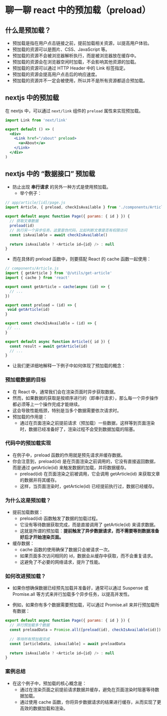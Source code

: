 # 聊一聊 react 中的预加载（preload）

## 什么是预加载？

- 预加载是指在用户点击链接之前，提前加载相关资源，以提高用户体验。
- 预加载的资源可以是图片、CSS、JavaScript 等。
- 预加载的资源不会被浏览器解析执行，而是被浏览器放在缓存中。
- 预加载的资源会在浏览器空闲时加载，不会影响其他资源的加载。
- 预加载的资源可以通过 HTTP Header 中的 Link 标签指定。
- 预加载的资源会提高用户点击后的响应速度。
- 预加载的资源并不一定会被使用，所以并不是所有资源都适合预加载。

## nextjs 中的预加载

在 nextjs 中，可以通过 `next/link` 组件的 `preload` 属性来实现预加载。

```jsx
import Link from 'next/link'

export default () => (
  <div>
    <Link href="/about" preload>
      <a>About</a>
    </Link>
  </div>
)
```

## nextjs 中的 “数据接口” 预加载

- 防止出现 **串行请求** 的另外一种方式是使用预加载。
  - 举个例子：

```js
// app/article/[id]/page.js
import Article, { preload, checkIsAvailable } from './components/Article'
 
export default async function Page({ params: { id } }) {
  // 获取文章数据
  preload(id)
  // 执行另一个异步任务，这里是伪代码，比如判断文章是否有权限访问
  const isAvailable = await checkIsAvailable()
 
  return isAvailable ? <Article id={id} /> : null
}
```

- 而在具体的 preload 函数中，则要搭配 React 的 cache 函数一起使用：

```js
// components/Article.js
import { getArticle } from '@/utils/get-article'
import { cache } from 'react'

export const getArticle = cache(async (id) => {
  // ...
})

export const preload = (id) => {
 void getArticle(id)
}

export const checkIsAvailable = (id) => {
 // ...
}

export default async function Article({ id }) {
  const result = await getArticle(id)
  // ...
}
```

- 让我们更详细地解释一下例子中如何体现了预加载的概念：

### 预加载数据的目标

- 在 React 中，通常我们会在渲染页面时异步获取数据。
- 然而，如果数据的获取是按顺序进行的（即串行请求），那么每一个异步操作都必须等上一个操作完成才能继续。
- 这会导致性能瓶颈，特别是当多个数据需要依次请求时。
- 预加载的作用是：
  - 通过在页面渲染之前提前请求（预加载）一些数据，这样等到页面渲染时，数据已经准备好了，渲染过程不会受到数据加载的阻塞。

### 代码中的预加载实现

- 在例子中，preload 函数的作用就是预先请求并缓存数据。
- 你会注意到，preload(id) 是在页面渲染之前调用的，它没有直接返回数据，而是通过 getArticle(id) 来触发数据的加载，并将数据缓存。
  - preload(id) 在页面渲染之前被调用，它会调用 getArticle(id) 来获取文章的数据并将其缓存。
  - 这样，当页面渲染时，getArticle(id) 已经提前执行过，数据已经缓存。

### 为什么这是预加载？

- 提前加载数据：
  - preload(id) 函数触发了数据的加载过程。
  - 它没有等待数据获取完成，而是直接调用了 getArticle(id) 来请求数据。
  - 这就是所谓的预加载：**提前触发了异步数据请求，而不需要等到数据准备好后才开始渲染页面。**
- 缓存数据：
  - cache 函数的使用确保了数据只会被请求一次。
  - 如果页面多次访问相同的 id，数据会从缓存中获取，而不会重复请求。
  - 这避免了不必要的网络请求，提升了性能。

### 如何改进预加载？

- 如果你想确保数据已经预先加载并准备好，通常可以通过 Suspense 或 Promise.all 等方式来并行加载多个异步任务，以提高并发性。

- 例如，如果你有多个数据需要预加载，可以通过 Promise.all 来并行预加载所有数据：

```js
export default async function Page({ params: { id } }) {
  // 并行预加载多个数据
  const preloadData = Promise.all([preload(id), checkIsAvailable(id)])
  
  // 等待所有预加载完成
  const [articleData, isAvailable] = await preloadData
  
  return isAvailable ? <Article id={id} /> : null
}
```

### 案例总结

- 在这个例子中，预加载的核心概念是：
  - 通过在渲染页面之前提前请求数据并缓存，避免在页面渲染时阻塞等待数据加载。
  - 通过使用 cache 函数，你将异步数据请求的结果进行缓存，从而实现了更高效的数据加载和渲染。
